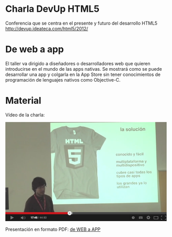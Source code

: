 Charla DevUp HTML5
==================

Conferencia que se centra en el presente y futuro del desarrollo HTML5
http://devup.ideateca.com/html5/2012/

# De web a app

El taller va dirigido a diseñadores o desarrolladores web que quieren introducirse en el mundo de las apps nativas. Se mostrará como se puede desarrollar una app y colgarla en la App Store sin tener conocimientos de programación de lenguajes nativos como Objective-C.


# Material

Vídeo de la charla:

[![ScreenShot](https://github.com/fpmweb/charla_devup_HTML5/blob/master/talk-video.png?raw=true)](http://www.youtube.com/watch?v=C1p0gOZkvcQ)

Presentación en formato PDF: [de WEB a APP](deWEBaAPP.pdf)
